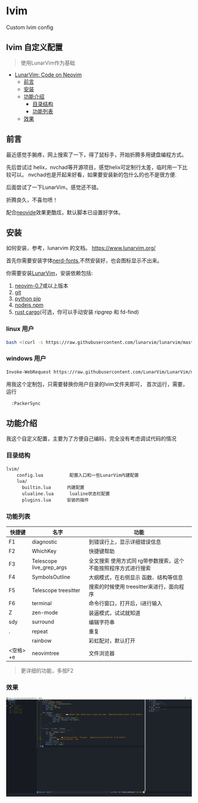 # lvim

Custom lvim config

lvim 自定义配置
-----------------------------------------
> 使用LunarVim作为基础
- [LunarVim: Code on Neovim](#lunarvim-code-on-neovim)
  - [前言](#前言)
  - [安装](#安装)
  - [功能介绍](#功能介绍)
    - [目录结构](#目录结构)
    - [功能列表](#目录列表)
  - [效果](#效果)
## 前言
最近感觉手腕疼，网上搜索了一下，得了鼠标手，开始折腾多用键盘编程方式。

先后尝试过 helix，nvchad等开源项目，感觉helix可定制行太差，临时用一下比较可以。
nvchad也是开起来好看，如果要安装新的包什么的也不是很方便.

后面尝试了一下LunarVim，感觉还不错。

折腾良久，不喜勿喷！

配合[neovide](https://github.com/neovide/neovide)效果更酷炫，默认脚本已设置好字体。
## 安装
如何安装，参考，lunarvim 的文档。
https://www.lunarvim.org/

首先你需要安装字体[nerd-fonts](https://github.com/ryanoasis/nerd-fonts),不然安装好，也会图标显示不出来。

你需要安装[LunarVim](https://www.lunarvim.org/01-installing.html#installation)，安装依赖包括:

1. [neovim-0.7](https://github.com/neovim/neovim/releases)或以上版本
2. [git](https://git-scm.com/downloads)
3. [python pip](https://pip.pypa.io/en/stable/installation/)
4. [nodejs npm](https://www.npmjs.com/)
5. [rust cargo](https://www.rust-lang.org/)(可选，你可以手动安装 ripgrep 和 fd-find)
### linux 用户
```sh
bash <(curl -s https://raw.githubusercontent.com/lunarvim/lunarvim/master/utils/installer/install.sh)
```
### windows 用户

```sh
Invoke-WebRequest https://raw.githubusercontent.com/LunarVim/LunarVim/master/utils/installer/install.ps1 -UseBasicParsing | Invoke-Expression
```
用我这个定制包，只需要替换你用户目录的lvim文件夹即可，
首次运行，需要，运行
```sh
  :PackerSync
```

## 功能介绍
我这个自定义配置，主要为了方便自己编码，完全没有考虑调试代码的情况
### 目录结构
```txt
lvim/
    config.lua          配置入口和一些LunarVim内建配置
    lua/
      builtin.lua      内建配置
      ulualine.lua      lualine状态栏配置
      plugins.lua      安装的插件
```
### 功能列表
| 快捷键 | 名字 | 功能 |
|  ----  | ----  | ----  |
|F1 |diagnostic| 到错误行上，显示详细错误信息|
|F2 |WhichKey| 快捷键帮助|
|F3|Telescope live_grep_args|  全文搜索 使用方式同 rg带参数搜索，这个不能按照程序方式进行搜索|
|F4|SymbolsOutline| 大纲模式，在右侧显示 函数、结构等信息|
|F5|Telescope treesitter| 搜索的时候使用 treesitter来进行，面向程序|
|F6|terminal| 命令行窗口，打开后，i进行输入 |
|Z|zen-mode| 装逼模式，试试就知道|
|sdy|surround|编辑字符串|
|.|repeat|重复|
||rainbow|彩虹配对，默认打开|
|<空格> +e |neovimtree | 文件浏览器|

> 更详细的功能，多按F2

### 效果
![lvim](images/lvim.png "不多废话,直接上图")

